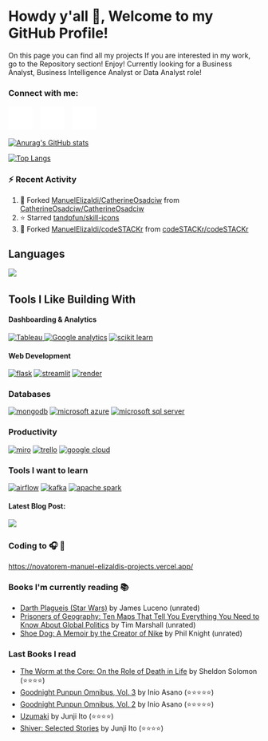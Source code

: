 # Howdy y'all 👋, Welcome to my GitHub Profile!
On this page you can find all my projects
If you are interested in my work, go to the Repository section! Enjoy!
Currently looking for a Business Analyst, Business Intelligence Analyst or Data Analyst role!

### Connect with me:

[![website](./img/globe-dark.svg)](https://manuelelizaldi.github.io/)
&nbsp;&nbsp;
[![website](./img/linkedin-dark.svg)](https://www.linkedin.com/in/manuelelizaldi/)
&nbsp;&nbsp;
[![website](./img/instagram-dark.svg)](https://www.instagram.com/manuelizaldi/)

[![Anurag's GitHub stats](https://github-readme-stats.vercel.app/api?username=ManuelElizaldi&show_icons=true&theme=darcula)](https://github.com/anuraghazra/github-readme-stats)

[![Top Langs](https://github-readme-stats-sigma-five.vercel.app/api/top-langs/?username=ManuelElizaldi&layout=compact&theme=darcula)](https://github.com/ManuelElizaldi/github-readme-stats)

### :zap: Recent Activity
<!--RECENT_ACTIVITY:start-->
1. 🔱 Forked [ManuelElizaldi/CatherineOsadciw](https://github.com/ManuelElizaldi/CatherineOsadciw) from [CatherineOsadciw/CatherineOsadciw](https://github.com/CatherineOsadciw/CatherineOsadciw)
2. ⭐ Starred [tandpfun/skill-icons](https://github.com/tandpfun/skill-icons)
3. 🔱 Forked [ManuelElizaldi/codeSTACKr](https://github.com/ManuelElizaldi/codeSTACKr) from [codeSTACKr/codeSTACKr](https://github.com/codeSTACKr/codeSTACKr)
<!--RECENT_ACTIVITY:end-->

## Languages
<p>
  <a href="https://skillicons.dev">
    <img src="https://skillicons.dev/icons?i=py,mysql,sqlite" />
  </a>
</p>

## Tools I Like Building With
#### Dashboarding & Analytics
<p>
  <a href="www.google.com">
    <img src="https://img.shields.io/badge/Tableau-E97627?style=for-the-badge&logo=Tableau&logoColor=white" alt='Tableau' height='29' />
    <img src='https://img.shields.io/badge/Google%20Analytics-E37400?style=for-the-badge&logo=google%20analytics&logoColor=white' alt='Google analytics' height='29 />
  </a>
</p>

#### Machine Learning & Modeling
[<img src='https://img.shields.io/badge/TensorFlow-FF6F00?style=for-the-badge&logo=TensorFlow&logoColor=white' alt='tensor flow' height='29'>]()
[<img src='https://img.shields.io/badge/scikit_learn-F7931E?style=for-the-badge&logo=scikit-learn&logoColor=white' alt='scikit learn' height='29'>]()

#### Web Development
[<img src='https://img.shields.io/badge/Flask-000000?style=for-the-badge&logo=flask&logoColor=white' alt='flask' height='29'>]()
[<img src='https://img.shields.io/badge/Streamlit-FF4B4B?style=for-the-badge&logo=Streamlit&logoColor=white' alt='streamlit' height='29'>]()
[<img src='https://img.shields.io/badge/Render-46E3B7?style=for-the-badge&logo=render&logoColor=white' alt='render' height='29'>]()

### Databases
[<img src='https://img.shields.io/badge/MongoDB-4EA94B?style=for-the-badge&logo=mongodb&logoColor=white' alt='mongodb' height='29'>]()
[<img src='https://img.shields.io/badge/microsoft%20azure-0089D6?style=for-the-badge&logo=microsoft-azure&logoColor=white' alt='microsoft azure' height='29'>]()
[<img src='https://img.shields.io/badge/Microsoft%20SQL%20Server-CC2927?style=for-the-badge&logo=microsoft%20sql%20server&logoColor=white' alt='microsoft sql server' height='29'>]()

### Productivity
[<img src='https://img.shields.io/badge/Miro-F7C922?style=for-the-badge&logo=Miro&logoColor=050036' alt='miro' height='29'>]()
[<img src='https://img.shields.io/badge/Trello-0052CC?style=for-the-badge&logo=trello&logoColor=white' alt='trello' height='29'>]()
[<img src='https://img.shields.io/badge/Google_Cloud-4285F4?style=for-the-badge&logo=google-cloud&logoColor=white' alt='google cloud' height='29'>]()

### Tools I want to learn 
[<img src='https://img.shields.io/badge/Airflow-017CEE?style=for-the-badge&logo=Apache%20Airflow&logoColor=white' alt='airflow' height='29'>]()
[<img src='https://img.shields.io/badge/Apache_Kafka-231F20?style=for-the-badge&logo=apache-kafka&logoColor=white' alt='kafka' height='29'>]()
[<img src='https://img.shields.io/badge/Apache_Spark-FFFFFF?style=for-the-badge&logo=apachespark&logoColor=#E35A16' alt='apache spark ' height='29'>]()

#### Latest Blog Post:
<p>
  <a href="https://medium.com/@manuelelizaldi">
    <img src='https://github-readme-medium.vercel.app/?username=manuelelizaldi'>
  </a>
</p>

### Coding to 🎧 🎵
https://novatorem-manuel-elizaldis-projects.vercel.app/

### Books I'm currently reading 📚
<!-- GOODREADS-LIST:START -->
- [Darth Plagueis (Star Wars)](https://www.goodreads.com/review/show/5891145132?utm_medium=api&utm_source=rss) by James Luceno (unrated)
- [Prisoners of Geography: Ten Maps That Tell You Everything You Need to Know About Global Politics](https://www.goodreads.com/review/show/5880271288?utm_medium=api&utm_source=rss) by Tim  Marshall (unrated)
- [Shoe Dog: A Memoir by the Creator of Nike](https://www.goodreads.com/review/show/5715629722?utm_medium=api&utm_source=rss) by Phil Knight (unrated)
<!-- GOODREADS-LIST:END -->

### Last Books I read
<!-- GOODREADS-READ-LIST:START -->
- [The Worm at the Core: On the Role of Death in Life](https://www.goodreads.com/review/show/5868825796?utm_medium=api&utm_source=rss) by Sheldon Solomon (⭐⭐⭐⭐)
- [Goodnight Punpun Omnibus, Vol. 3](https://www.goodreads.com/review/show/5849602424?utm_medium=api&utm_source=rss) by Inio Asano (⭐⭐⭐⭐⭐)
- [Goodnight Punpun Omnibus, Vol. 2](https://www.goodreads.com/review/show/5820657988?utm_medium=api&utm_source=rss) by Inio Asano (⭐⭐⭐⭐⭐)
- [Uzumaki](https://www.goodreads.com/review/show/5742625233?utm_medium=api&utm_source=rss) by Junji Ito (⭐⭐⭐⭐)
- [Shiver: Selected Stories](https://www.goodreads.com/review/show/5742624859?utm_medium=api&utm_source=rss) by Junji Ito (⭐⭐⭐⭐)
<!-- GOODREADS-READ-LIST:END -->
